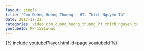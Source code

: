 ```yaml
---
layout: single
title: "Con Đường Hướng Thượng - HT. Thích Nguyên Tú"
date: 2017-12-31
categories: video con_duong_huong_thuong_ht_thich_nguyen_tu
youtubeId: MP-15S1wnus
---
```


{% include youtubePlayer.html id=page.youtubeId %}